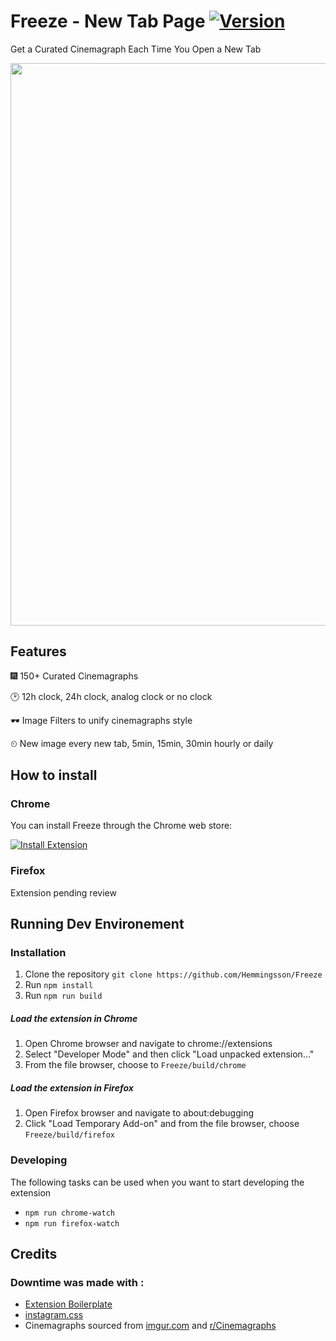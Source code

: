 # Freeze - New Tab Page [![Version](https://img.shields.io/chrome-web-store/v/kacdbklgelcjnoejpbafhdelhlnkgpnd.svg)](https://chrome.google.com/webstore/detail/kacdbklgelcjnoejpbafhdelhlnkgpnd)
Get a Curated Cinemagraph Each Time You Open a New Tab

<img src="https://media.giphy.com/media/xULW8o7cDuFP75Jnm8/giphy.gif" width="900">

## Features

🎆 150+ Curated Cinemagraphs

🕑 12h clock, 24h clock, analog clock or no clock

🕶️ Image Filters to unify cinemagraphs style

⏲ New image every new tab, 5min, 15min, 30min hourly or daily

## How to install

### Chrome
You can install Freeze through the Chrome web store: 

[![Install Extension](https://developer.chrome.com/webstore/images/ChromeWebStore_Badge_v2_340x96.png)](https://chrome.google.com/webstore/detail/kacdbklgelcjnoejpbafhdelhlnkgpnd)

### Firefox
Extension pending review



## Running Dev Environement
### Installation
1. Clone the repository `git clone https://github.com/Hemmingsson/Freeze`
2. Run `npm install`
3. Run `npm run build`

##### Load the extension in Chrome
1. Open Chrome browser and navigate to chrome://extensions
2. Select "Developer Mode" and then click "Load unpacked extension..."
3. From the file browser, choose to `Freeze/build/chrome`

##### Load the extension in Firefox
1. Open Firefox browser and navigate to about:debugging
2. Click "Load Temporary Add-on" and from the file browser, choose `Freeze/build/firefox`


### Developing
The following tasks can be used when you want to start developing the extension

- `npm run chrome-watch`
- `npm run firefox-watch`


## Credits

### Downtime was made with :

- [Extension Boilerplate](https://github.com/EmailThis/extension-boilerplate)
- [instagram.css](https://github.com/picturepan2/instagram.css)
- Cinemagraphs sourced from [imgur.com](https://imgur.com) and [r/Cinemagraphs](https://www.reddit.com/r/Cinemagraphs/)
